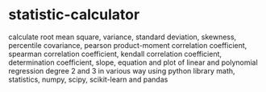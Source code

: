 # statistic-calculator
calculate root mean square, variance, standard deviation, skewness, percentile covariance, pearson product-moment correlation coefficient, spearman correlation coefficient, kendall correlation coefficient, determination coefficient, slope, equation and plot of linear and polynomial regression degree 2 and 3 in various way using python library math, statistics, numpy, scipy, scikit-learn and pandas
